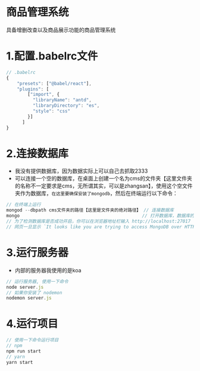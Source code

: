 # 商品管理系统
具备增删改查以及商品展示功能的商品管理系统
# 1.配置.babelrc文件
```javascript
// .babelrc
{
    "presets": ["@babel/react"],
    "plugins": [
        ["import", {
          "libraryName": "antd",
          "libraryDirectory": "es",
          "style": "css"
        }]
      ]    
}
```
# 2.连接数据库
- 我没有提供数据库，因为数据实际上可以自己去抓取2333
- 可以连接一个空的数据库，在桌面上创建一个名为cms的文件夹【这里文件夹的名称不一定要求是cms，无所谓其实，可以是zhangsan】，使用这个空文件夹作为数据库，`在这里要确保安装了mongodb`，然后在终端运行以下命令：
```javascript
// 在终端上运行
mongod --dbpath cms文件夹的路径【这里是文件夹的绝对路径】 // 连接数据库
mongo                                              // 打开数据库，数据库的默认端口是27017
// 为了检测数据库是否成功开启，你可以在浏览器地址栏输入 http://localhost:27017
// 网页一旦显示 `It looks like you are trying to access MongoDB over HTTP on the native driver port.` 就说明数据库连接成功
```
# 3.运行服务器
- 内部的服务器我使用的是koa
```javascript
// 运行服务器, 使用一下命令
node server.js
// 如果你安装了 nodemon
nodemon server.js
```
# 4.运行项目
```javascript
// 使用一下命令运行项目
// npm 
npm run start
// yarn
yarn start
```
